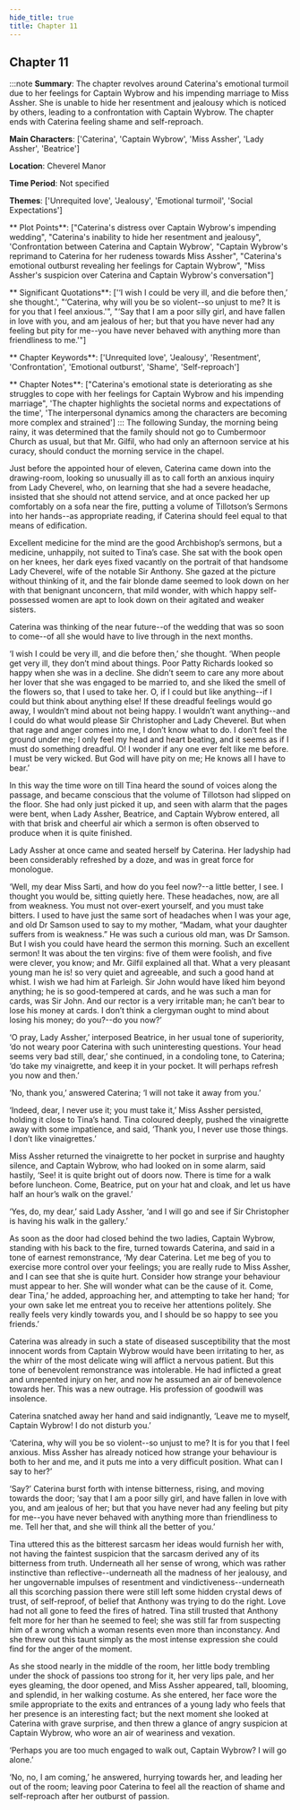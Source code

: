 ```yaml
---
hide_title: true
title: Chapter 11
---
```

## Chapter 11
:::note
**Summary**:
The chapter revolves around Caterina's emotional turmoil due to her feelings for Captain Wybrow and his impending marriage to Miss Assher. She is unable to hide her resentment and jealousy which is noticed by others, leading to a confrontation with Captain Wybrow. The chapter ends with Caterina feeling shame and self-reproach.

**Main Characters**:
['Caterina', 'Captain Wybrow', 'Miss Assher', 'Lady Assher', 'Beatrice']

**Location**:
Cheverel Manor

**Time Period**:
Not specified

**Themes**:
['Unrequited love', 'Jealousy', 'Emotional turmoil', 'Social Expectations']

** Plot Points**:
["Caterina's distress over Captain Wybrow's impending wedding", "Caterina's inability to hide her resentment and jealousy", 'Confrontation between Caterina and Captain Wybrow', "Captain Wybrow's reprimand to Caterina for her rudeness towards Miss Assher", "Caterina's emotional outburst revealing her feelings for Captain Wybrow", "Miss Assher's suspicion over Caterina and Captain Wybrow's conversation"]

** Significant Quotations**:
['‘I wish I could be very ill, and die before then,’ she thought.', "‘Caterina, why will you be so violent--so unjust to me? It is for you that I feel anxious.'", "‘Say that I am a poor silly girl, and have fallen in love with you, and am jealous of her; but that you have never had any feeling but pity for me--you have never behaved with anything more than friendliness to me.'"]

** Chapter Keywords**:
['Unrequited love', 'Jealousy', 'Resentment', 'Confrontation', 'Emotional outburst', 'Shame', 'Self-reproach']

** Chapter Notes**:
["Caterina's emotional state is deteriorating as she struggles to cope with her feelings for Captain Wybrow and his impending marriage", 'The chapter highlights the societal norms and expectations of the time', 'The interpersonal dynamics among the characters are becoming more complex and strained']
:::
The following Sunday, the morning being rainy, it was determined that the family should not go to Cumbermoor Church as usual, but that Mr. Gilfil, who had only an afternoon service at his curacy, should conduct the morning service in the chapel. 

Just before the appointed hour of eleven, Caterina came down into the drawing-room, looking so unusually ill as to call forth an anxious inquiry from Lady Cheverel, who, on learning that she had a severe headache, insisted that she should not attend service, and at once packed her up comfortably on a sofa near the fire, putting a volume of Tillotson’s Sermons into her hands--as appropriate reading, if Caterina should feel equal to that means of edification. 

Excellent medicine for the mind are the good Archbishop’s sermons, but a medicine, unhappily, not suited to Tina’s case. She sat with the book open on her knees, her dark eyes fixed vacantly on the portrait of that handsome Lady Cheverel, wife of the notable Sir Anthony. She gazed at the picture without thinking of it, and the fair blonde dame seemed to look down on her with that benignant unconcern, that mild wonder, with which happy self-possessed women are apt to look down on their agitated and weaker sisters. 

Caterina was thinking of the near future--of the wedding that was so soon to come--of all she would have to live through in the next months. 

‘I wish I could be very ill, and die before then,’ she thought. ‘When people get very ill, they don’t mind about things. Poor Patty Richards looked so happy when she was in a decline. She didn’t seem to care any more about her lover that she was engaged to be married to, and she liked the smell of the flowers so, that I used to take her. O, if I could but like anything--if I could but think about anything else! If these dreadful feelings would go away, I wouldn’t mind about not being happy. I wouldn’t want anything--and I could do what would please Sir Christopher and Lady Cheverel. But when that rage and anger comes into me, I don’t know what to do. I don’t feel the ground under me; I only feel my head and heart beating, and it seems as if I must do something dreadful. O! I wonder if any one ever felt like me before. I must be very wicked. But God will have pity on me; He knows all I have to bear.’ 

In this way the time wore on till Tina heard the sound of voices along the passage, and became conscious that the volume of Tillotson had slipped on the floor. She had only just picked it up, and seen with alarm that the pages were bent, when Lady Assher, Beatrice, and Captain Wybrow entered, all with that brisk and cheerful air which a sermon is often observed to produce when it is quite finished. 

Lady Assher at once came and seated herself by Caterina. Her ladyship had been considerably refreshed by a doze, and was in great force for monologue. 

‘Well, my dear Miss Sarti, and how do you feel now?--a little better, I see. I thought you would be, sitting quietly here. These headaches, now, are all from weakness. You must not over-exert yourself, and you must take bitters. I used to have just the same sort of headaches when I was your age, and old Dr Samson used to say to my mother, “Madam, what your daughter suffers from is weakness.” He was such a curious old man, was Dr Samson. But I wish you could have heard the sermon this morning. Such an excellent sermon! It was about the ten virgins: five of them were foolish, and five were clever, you know; and Mr. Gilfil explained all that. What a very pleasant young man he is! so very quiet and agreeable, and such a good hand at whist. I wish we had him at Farleigh. Sir John would have liked him beyond anything; he is so good-tempered at cards, and he was such a man for cards, was Sir John. And our rector is a very irritable man; he can’t bear to lose his money at cards. I don’t think a clergyman ought to mind about losing his money; do you?--do you now?’ 

‘O pray, Lady Assher,’ interposed Beatrice, in her usual tone of superiority, ‘do not weary poor Caterina with such uninteresting questions. Your head seems very bad still, dear,’ she continued, in a condoling tone, to Caterina; ‘do take my vinaigrette, and keep it in your pocket. It will perhaps refresh you now and then.’ 

‘No, thank you,’ answered Caterina; ‘I will not take it away from you.’ 

‘Indeed, dear, I never use it; you must take it,’ Miss Assher persisted, holding it close to Tina’s hand. Tina coloured deeply, pushed the vinaigrette away with some impatience, and said, ‘Thank you, I never use those things. I don’t like vinaigrettes.’ 

Miss Assher returned the vinaigrette to her pocket in surprise and haughty silence, and Captain Wybrow, who had looked on in some alarm, said hastily, ‘See! it is quite bright out of doors now. There is time for a walk before luncheon. Come, Beatrice, put on your hat and cloak, and let us have half an hour’s walk on the gravel.’ 

‘Yes, do, my dear,’ said Lady Assher, ‘and I will go and see if Sir Christopher is having his walk in the gallery.’ 

As soon as the door had closed behind the two ladies, Captain Wybrow, standing with his back to the fire, turned towards Caterina, and said in a tone of earnest remonstrance, ‘My dear Caterina. Let me beg of you to exercise more control over your feelings; you are really rude to Miss Assher, and I can see that she is quite hurt. Consider how strange your behaviour must appear to her. She will wonder what can be the cause of it. Come, dear Tina,’ he added, approaching her, and attempting to take her hand; ‘for your own sake let me entreat you to receive her attentions politely. She really feels very kindly towards you, and I should be so happy to see you friends.’ 

Caterina was already in such a state of diseased susceptibility that the most innocent words from Captain Wybrow would have been irritating to her, as the whirr of the most delicate wing will afflict a nervous patient. But this tone of benevolent remonstrance was intolerable. He had inflicted a great and unrepented injury on her, and now he assumed an air of benevolence towards her. This was a new outrage. His profession of goodwill was insolence. 

Caterina snatched away her hand and said indignantly, ‘Leave me to myself, Captain Wybrow! I do not disturb you.’ 

‘Caterina, why will you be so violent--so unjust to me? It is for you that I feel anxious. Miss Assher has already noticed how strange your behaviour is both to her and me, and it puts me into a very difficult position. What can I say to her?’ 

‘Say?’ Caterina burst forth with intense bitterness, rising, and moving towards the door; ‘say that I am a poor silly girl, and have fallen in love with you, and am jealous of her; but that you have never had any feeling but pity for me--you have never behaved with anything more than friendliness to me. Tell her that, and she will think all the better of you.’ 

Tina uttered this as the bitterest sarcasm her ideas would furnish her with, not having the faintest suspicion that the sarcasm derived any of its bitterness from truth. Underneath all her sense of wrong, which was rather instinctive than reflective--underneath all the madness of her jealousy, and her ungovernable impulses of resentment and vindictiveness--underneath all this scorching passion there were still left some hidden crystal dews of trust, of self-reproof, of belief that Anthony was trying to do the right. Love had not all gone to feed the fires of hatred. Tina still trusted that Anthony felt more for her than he seemed to feel; she was still far from suspecting him of a wrong which a woman resents even more than inconstancy. And she threw out this taunt simply as the most intense expression she could find for the anger of the moment. 

As she stood nearly in the middle of the room, her little body trembling under the shock of passions too strong for it, her very lips pale, and her eyes gleaming, the door opened, and Miss Assher appeared, tall, blooming, and splendid, in her walking costume. As she entered, her face wore the smile appropriate to the exits and entrances of a young lady who feels that her presence is an interesting fact; but the next moment she looked at Caterina with grave surprise, and then threw a glance of angry suspicion at Captain Wybrow, who wore an air of weariness and vexation. 

‘Perhaps you are too much engaged to walk out, Captain Wybrow? I will go alone.’ 

‘No, no, I am coming,’ he answered, hurrying towards her, and leading her out of the room; leaving poor Caterina to feel all the reaction of shame and self-reproach after her outburst of passion. 

